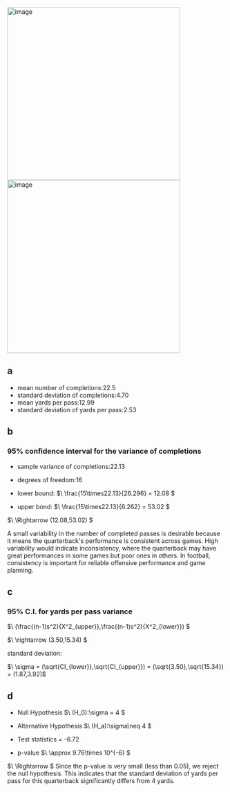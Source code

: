 <img width="400" alt="image" src="https://github.com/user-attachments/assets/4877e76d-7c44-48df-8ecb-251793478199" /> 
<br>
<img width="400" alt="image" src="https://github.com/user-attachments/assets/164f44fb-db7b-4d90-992e-ea9a3f65c049" /> 

## a
- mean number of completions:22.5
- standard deviation of completions:4.70
- mean yards per pass:12.99
- standard deviation of yards per pass:2.53

## b
### 95% confidence interval for the variance of completions
- sample variance of completions:22.13
- degrees of freedom:16
- lower bound:
$\ \frac{15\times22.13}{26.296} = 12.08 \$

- upper bond:
$\ \frac{15\times22.13}{6.262} = 53.02 \$

$\ \Rightarrow (12.08,53.02) \$

A small variability in the number of completed passes is desirable because it means the quarterback's performance is consistent across games. High variability would indicate inconsistency, where the quarterback may have great performances in some games but poor ones in others. In football, consistency is important for reliable offensive performance and game planning.

## c
### 95% C.I. for yards per pass variance
$\ (\frac{(n-1)s^2}{X^2_{upper}},\frac{(n-1)s^2}{X^2_{lower}}) \$

$\ \rightarrow (3.50,15.34) \$

standard deviation:

$\ \sigma = (\sqrt{CI_{lower}},\sqrt{CI_{upper}}) = (\sqrt{3.50},\sqrt{15.34}) = (1.87,3.92)\$

## d
- Null Hypothesis
$\ (H_0):\sigma = 4 \$

- Alternative Hypothesis
$\ (H_a):\sigma\neq 4 \$

- Test statistics = -6.72

- p-value
$\ \approx 9.76\times 10^{-6} \$

$\ \Rightarrow \$
Since the p-value is very small (less than 0.05), we reject the null hypothesis. This indicates that the standard deviation of yards per pass for this quarterback significantly differs from 4 yards.
